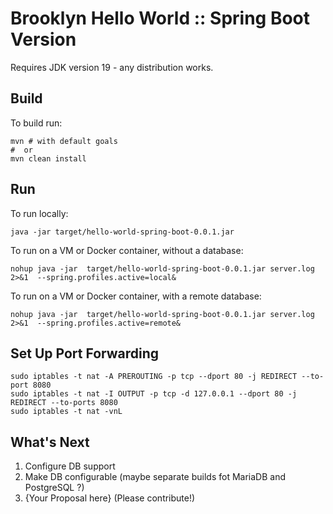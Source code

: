 # Brooklyn Hello World :: Spring Boot Version

Requires JDK version 19 - any distribution works.

## Build

To build run:

```shell
mvn # with default goals
#  or 
mvn clean install 
```

## Run 

To run locally:

```shell
java -jar target/hello-world-spring-boot-0.0.1.jar
```

To run on a VM or Docker container, without a database:

```shell
nohup java -jar  target/hello-world-spring-boot-0.0.1.jar server.log 2>&1  --spring.profiles.active=local&
```

To run on a VM or Docker container, with a remote database:

```shell
nohup java -jar  target/hello-world-spring-boot-0.0.1.jar server.log 2>&1  --spring.profiles.active=remote&
```

## Set Up Port Forwarding

```shell
sudo iptables -t nat -A PREROUTING -p tcp --dport 80 -j REDIRECT --to-port 8080
sudo iptables -t nat -I OUTPUT -p tcp -d 127.0.0.1 --dport 80 -j REDIRECT --to-ports 8080
sudo iptables -t nat -vnL
```

## What's Next

1. Configure DB support
2. Make DB configurable (maybe separate builds fot MariaDB and PostgreSQL ?)
3. {Your Proposal here} (Please contribute!)